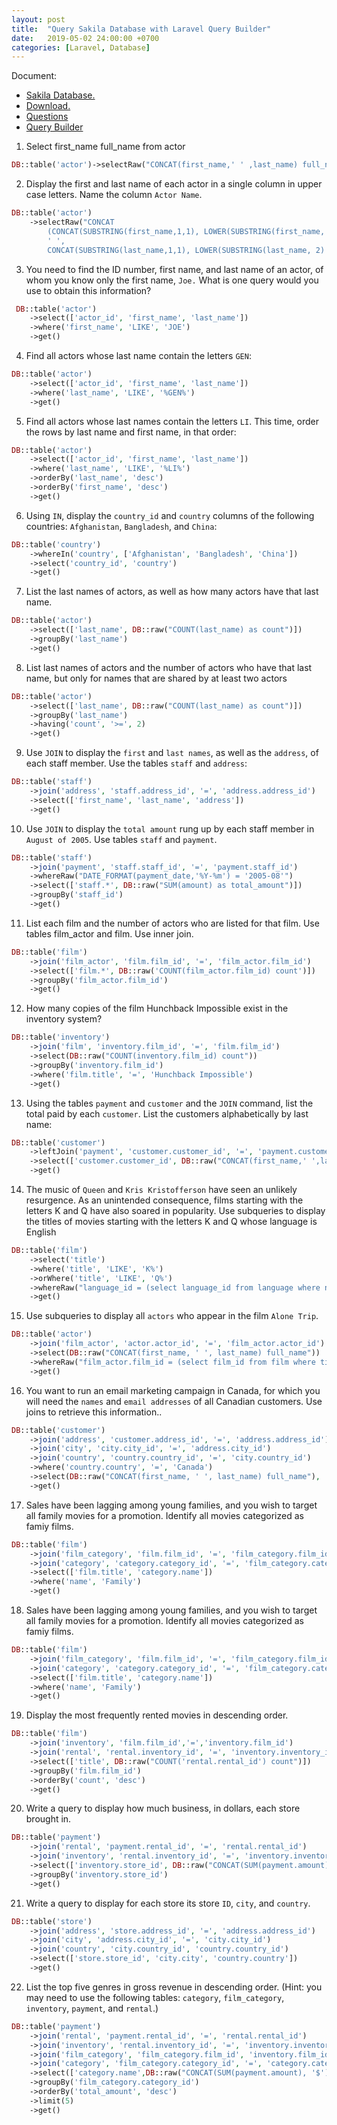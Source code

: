 ```yaml
---
layout: post
title:  "Query Sakila Database with Laravel Query Builder"
date:   2019-05-02 24:00:00 +0700
categories: [Laravel, Database]
---
```


Document:
- [Sakila Database.](https://dev.mysql.com/doc/sakila/en/)
- [Download.](https://github.com/hongquan95/jOOQ/tree/master/jOOQ-examples/Sakila/mysql-sakila-db)
- [Questions](https://github.com/adesai25/MySQL-Exercises-with-Sakila-DB-)
- [Query Builder](https://laravel.com/docs/5.8/queries)

1. Select first_name full_name from actor
```php
DB::table('actor')->selectRaw("CONCAT(first_name,' ' ,last_name) full_name")->get()
```
2. Display the first and last name of each actor in a single column in upper case letters. Name the column `Actor Name`.
```php
DB::table('actor')
    ->selectRaw("CONCAT
        (CONCAT(SUBSTRING(first_name,1,1), LOWER(SUBSTRING(first_name, 2))),
        ' ',
        CONCAT(SUBSTRING(last_name,1,1), LOWER(SUBSTRING(last_name, 2) as 'Actor Name'")->get()
```

3. You need to find the ID number, first name, and last name of an actor, of whom you know only the first name, `Joe.` What is one query would you use to obtain this information?
```php
 DB::table('actor')
    ->select(['actor_id', 'first_name', 'last_name'])
    ->where('first_name', 'LIKE', 'JOE')
    ->get()
```

4. Find all actors whose last name contain the letters `GEN`:
```php
DB::table('actor')
    ->select(['actor_id', 'first_name', 'last_name'])
    ->where('last_name', 'LIKE', '%GEN%')
    ->get()
```

5. Find all actors whose last names contain the letters `LI`. This time, order the rows by last name and first name, in that order:
```php
DB::table('actor')
    ->select(['actor_id', 'first_name', 'last_name'])
    ->where('last_name', 'LIKE', '%LI%')
    ->orderBy('last_name', 'desc')
    ->orderBy('first_name', 'desc')
    ->get()
```

6. Using `IN`, display the `country_id` and `country` columns of the following countries: `Afghanistan`, `Bangladesh`, and `China`:
```php
DB::table('country')
    ->whereIn('country', ['Afghanistan', 'Bangladesh', 'China'])
    ->select('country_id', 'country')
    ->get()
```

7. List the last names of actors, as well as how many actors have that last name.
```php
DB::table('actor')
    ->select(['last_name', DB::raw("COUNT(last_name) as count")])
    ->groupBy('last_name')
    ->get()
```

8. List last names of actors and the number of actors who have that last name, but only for names that are shared by at least two actors
```php
DB::table('actor')
    ->select(['last_name', DB::raw("COUNT(last_name) as count")])
    ->groupBy('last_name')
    ->having('count', '>=', 2)
    ->get()
```

9. Use `JOIN` to display the `first` and `last names`, as well as the `address`, of each staff member. Use the tables `staff` and `address`:
```php
DB::table('staff')
    ->join('address', 'staff.address_id', '=', 'address.address_id')
    ->select(['first_name', 'last_name', 'address'])
    ->get()
```

10. Use `JOIN` to display the `total amount` rung up by each staff member in `August of 2005`. Use tables `staff` and `payment`.
```php
DB::table('staff')
    ->join('payment', 'staff.staff_id', '=', 'payment.staff_id')
    ->whereRaw("DATE_FORMAT(payment_date,'%Y-%m') = '2005-08'")
    ->select(['staff.*', DB::raw("SUM(amount) as total_amount")])
    ->groupBy('staff_id')
    ->get()
```

11. List each film and the number of actors who are listed for that film. Use tables film_actor and film. Use inner join.
```php
DB::table('film')
    ->join('film_actor', 'film.film_id', '=', 'film_actor.film_id')
    ->select(['film.*', DB::raw('COUNT(film_actor.film_id) count')])
    ->groupBy('film_actor.film_id')
    ->get()
```

12. How many copies of the film Hunchback Impossible exist in the inventory system?
```php
DB::table('inventory')
    ->join('film', 'inventory.film_id', '=', 'film.film_id')
    ->select(DB::raw("COUNT(inventory.film_id) count"))
    ->groupBy('inventory.film_id')
    ->where('film.title', '=', 'Hunchback Impossible')
    ->get()
```

13. Using the tables `payment` and `customer` and the `JOIN` command, list the total paid by each `customer`. List the customers alphabetically by last name:
```php
DB::table('customer')
    ->leftJoin('payment', 'customer.customer_id', '=', 'payment.customer_id')
    ->select(['customer.customer_id', DB::raw("CONCAT(first_name,' ',last_name) full_name"), DB::raw("SUM(payment.amount) as total_amount")])->groupBy('payment.customer_id')
    ->get()
```

14. The music of `Queen` and `Kris Kristofferson` have seen an unlikely resurgence. As an unintended consequence, films starting with the letters K and Q have also soared in popularity. Use subqueries to display the titles of movies starting with the letters K and Q whose language is English
```php
DB::table('film')
    ->select('title')
    ->where('title', 'LIKE', 'K%')
    ->orWhere('title', 'LIKE', 'Q%')
    ->whereRaw("language_id = (select language_id from language where name = 'English')")
    ->get()
```

15. Use subqueries to display all `actors` who appear in the film `Alone Trip`.
```php
DB::table('actor')
    ->join('film_actor', 'actor.actor_id', '=', 'film_actor.actor_id')
    ->select(DB::raw("CONCAT(first_name, ' ', last_name) full_name"))
    ->whereRaw("film_actor.film_id = (select film_id from film where title='Alone Trip')")
    ->get()
```

16. You want to run an email marketing campaign in Canada, for which you will need the `names` and `email addresses` of all Canadian customers. Use joins to retrieve this information..
```php
DB::table('customer')
    ->join('address', 'customer.address_id', '=', 'address.address_id')
    ->join('city', 'city.city_id', '=', 'address.city_id')
    ->join('country', 'country.country_id', '=', 'city.country_id')
    ->where('country.country', '=', 'Canada')
    ->select(DB::raw("CONCAT(first_name, ' ', last_name) full_name"), 'customer.email')
    ->get()
```

17. Sales have been lagging among young families, and you wish to target all family movies for a promotion. Identify all movies categorized as famiy films.
```php
DB::table('film')
    ->join('film_category', 'film.film_id', '=', 'film_category.film_id')
    ->join('category', 'category.category_id', '=', 'film_category.category_id')
    ->select(['film.title', 'category.name'])
    ->where('name', 'Family')
    ->get()
```

18. Sales have been lagging among young families, and you wish to target all family movies for a promotion. Identify all movies categorized as famiy films.
```php
DB::table('film')
    ->join('film_category', 'film.film_id', '=', 'film_category.film_id')
    ->join('category', 'category.category_id', '=', 'film_category.category_id')
    ->select(['film.title', 'category.name'])
    ->where('name', 'Family')
    ->get()
```

19. Display the most frequently rented movies in descending order.
```php
DB::table('film')
    ->join('inventory', 'film.film_id','=','inventory.film_id')
    ->join('rental', 'rental.inventory_id', '=', 'inventory.inventory_id')
    ->select(['title', DB::raw("COUNT('rental.rental_id') count")])
    ->groupBy('film.film_id')
    ->orderBy('count', 'desc')
    ->get()
```

20. Write a query to display how much business, in dollars, each store brought in.
```php
DB::table('payment')
    ->join('rental', 'payment.rental_id', '=', 'rental.rental_id')
    ->join('inventory', 'rental.inventory_id', '=', 'inventory.inventory_id')
    ->select(['inventory.store_id', DB::raw("CONCAT(SUM(payment.amount), '$') as total_amount")])
    ->groupBy('inventory.store_id')
    ->get()
```

21. Write a query to display for each store its store `ID`, `city`, and `country`.
```php
DB::table('store')
    ->join('address', 'store.address_id', '=', 'address.address_id')
    ->join('city', 'address.city_id', '=', 'city.city_id')
    ->join('country', 'city.country_id', 'country.country_id')
    ->select(['store.store_id', 'city.city', 'country.country'])
    ->get()
```

22. List the top five genres in gross revenue in descending order. (Hint: you may need to use the following tables: `category`, `film_category`, `inventory`, `payment`, and `rental`.)
```php
DB::table('payment')
    ->join('rental', 'payment.rental_id', '=', 'rental.rental_id')
    ->join('inventory', 'rental.inventory_id', '=', 'inventory.inventory_id')
    ->join('film_category', 'film_category.film_id', 'inventory.film_id')
    ->join('category', 'film_category.category_id', '=', 'category.category_id')
    ->select(['category.name',DB::raw("CONCAT(SUM(payment.amount), '$') as total_amount")])
    ->groupBy('film_category.category_id')
    ->orderBy('total_amount', 'desc')
    ->limit(5)
    ->get()
```
